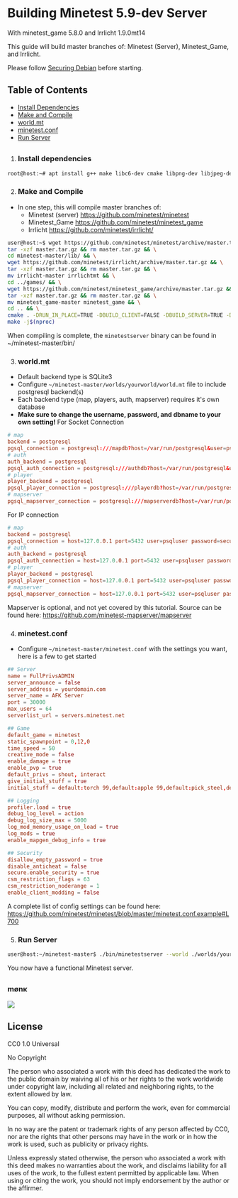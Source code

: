Building Minetest 5.9-dev Server
================================
With minetest_game 5.8.0 and Irrlicht 1.9.0mt14

This guide will build master branches of: Minetest (Server), Minetest_Game, and Irrlicht.

Please follow [Securing Debian](/securing_debian.md) before starting.

Table of Contents
------------------
   - [Install Dependencies](#install-dependencies)
   - [Make and Compile](#make-and-compile)
   - [world.mt](#worldmt)
   - [minetest.conf](#minetestconf)
   - [Run Server](#run-server)
##


1. ### Install dependencies
```sh
root@host:~# apt install g++ make libc6-dev cmake libpng-dev libjpeg-dev libxi-dev libgl1-mesa-dev libsqlite3-dev libogg-dev libvorbis-dev libopenal-dev libcurl4-gnutls-dev libfreetype6-dev zlib1g-dev libgmp-dev libjsoncpp-dev libzstd-dev libluajit-5.1-dev gettext libsdl2-dev
```

2. ### Make and Compile 
 - In one step, this will compile master branches of:
   - Minetest (server) https://github.com/minetest/minetest
   - Minetest_Game https://github.com/minetest/minetest_game
   - Irrlicht https://github.com/minetest/irrlicht/
```sh
user@host:~$ wget https://github.com/minetest/minetest/archive/master.tar.gz && \
tar -xzf master.tar.gz && rm master.tar.gz && \
cd minetest-master/lib/ && \
wget https://github.com/minetest/irrlicht/archive/master.tar.gz && \
tar -xzf master.tar.gz && rm master.tar.gz && \
mv irrlicht-master irrlichtmt && \
cd ../games/ && \
wget https://github.com/minetest/minetest_game/archive/master.tar.gz && \
tar -xzf master.tar.gz && rm master.tar.gz && \
mv minetest_game-master minetest_game && \
cd .. && \
cmake . -DRUN_IN_PLACE=TRUE -DBUILD_CLIENT=FALSE -DBUILD_SERVER=TRUE -DENABLE_POSTGRESQL=ON -DPostgreSQL_TYPE_INCLUDE_DIR=/usr/include/postgresql/15/server/libpq -DIRRLICHT_INCLUDE_DIR=${HOME}/minetest-master/lib/irrlichtmt/include && \
make -j$(nproc)
```

When compiling is complete, the `minetestserver` binary can be found in ~/minetest-master/bin/

3. ### world.mt
- Default backend type is SQLite3
- Configure `~/minetest-master/worlds/yourworld/world.mt` file to include postgresql backend(s)
- Each backend type (map, players, auth, mapserver) requires it's own database
- **Make sure to change the username, password, and dbname to your own setting!**
For Socket Connection
```conf
# map
backend = postgresql
pgsql_connection = postgresql:///mapdb?host=/var/run/postgresql&user=psqluser&password=securepassword&dbname=mapdb
# auth
auth_backend = postgresql
pgsql_auth_connection = postgresql:///authdb?host=/var/run/postgresql&user=psqluser&password=securepassword&dbname=authdb
# player
player_backend = postgresql
pgsql_player_connection = postgresql:///playerdb?host=/var/run/postgresql&user=psqluser&password=securepassword&dbname=playerdb
# mapserver
pgsql_mapserver_connection = postgresql:///mapserverdb?host=/var/run/postgresql&user=psqluser&password=securepassword&dbname=mapserverdb
```
For IP connection
```conf
# map
backend = postgresql
pgsql_connection = host=127.0.0.1 port=5432 user=psqluser password=securepassword dbname=mapdb
# auth
auth_backend = postgresql
pgsql_auth_connection = host=127.0.0.1 port=5432 user=psqluser password=securepassword dbname=authdb
# player
player_backend = postgresql
pgsql_player_connection = host=127.0.0.1 port=5432 user=psqluser password=securepassword dbname=playerdb
# mapserver
pgsql_mapserver_connection = host=127.0.0.1 port=5432 user=psqluser password=securepassword dbname=mapserverdb
```
Mapserver is optional, and not yet covered by this tutorial. Source can be found here: https://github.com/minetest-mapserver/mapserver

4. ### minetest.conf
- Configure `~/minetest-master/minetest.conf` with the settings you want, here is a few to get started
```conf
## Server
name = FullPrivsADMIN
server_announce = false
server_address = yourdomain.com 
server_name = AFK Server
port = 30000
max_users = 64
serverlist_url = servers.minetest.net

## Game
default_game = minetest
static_spawnpoint = 0,12,0
time_speed = 50
creative_mode = false
enable_damage = true
enable_pvp = true
default_privs = shout, interact
give_initial_stuff = true
initial_stuff = default:torch 99,default:apple 99,default:pick_steel,default:axe_steel

## Logging
profiler.load = true
debug_log_level = action
debug_log_size_max = 5000
log_mod_memory_usage_on_load = true
log_mods = true
enable_mapgen_debug_info = true

## Security
disallow_empty_password = true
disable_anticheat = false
secure.enable_security = true
csm_restriction_flags = 63
csm_restriction_noderange = 1
enable_client_modding = false
```
A complete list of config settings can be found here: https://github.com/minetest/minetest/blob/master/minetest.conf.example#L700

5. ### Run Server
```sh
user@host:~/minetest-master$ ./bin/minetestserver --world ./worlds/yourworld --config ./minetest.conf --gameid minetest_game
```

You now have a functional Minetest server.


##
### mønκ
<img decoding="async" loading="lazy" src="https://cdn.discordapp.com/emojis/1194038093775376455.webp?size=64&quality=lossless">

##
License
-------
CC0 1.0 Universal

No Copyright

The person who associated a work with this deed has dedicated the work to the public domain by waiving all of his or her rights to the work worldwide under copyright law, including all related and neighboring rights, to the extent allowed by law.

You can copy, modify, distribute and perform the work, even for commercial purposes, all without asking permission.

In no way are the patent or trademark rights of any person affected by CC0, nor are the rights that other persons may have in the work or in how the work is used, such as publicity or privacy rights.

Unless expressly stated otherwise, the person who associated a work with this deed makes no warranties about the work, and disclaims liability for all uses of the work, to the fullest extent permitted by applicable law.
When using or citing the work, you should not imply endorsement by the author or the affirmer.